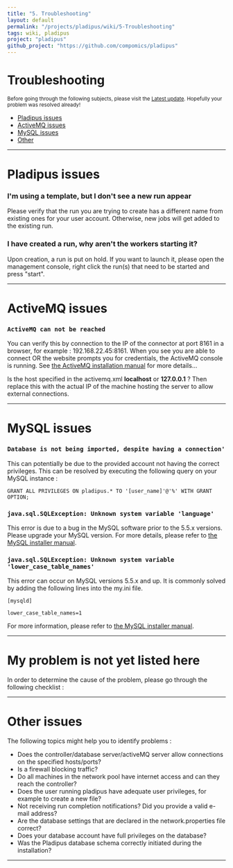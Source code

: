 ```yaml
---
title: "5. Troubleshooting"
layout: default
permalink: "/projects/pladipus/wiki/5-Troubleshooting"
tags: wiki, pladipus
project: "pladipus"
github_project: "https://github.com/compomics/pladipus"
---
```


# Troubleshooting

<sub>Before going through the following subjects, please visit the [Latest update](http://compomics.github.io/pladipus/wiki/6updates.html). Hopefully your problem was resolved already!

* [Pladipus issues](#pladipus-issues)
* [ActiveMQ issues](#activemq-issues)
* [MySQL issues](#mysql-issues)
* [Other](#other-issues)

----

# Pladipus issues

### I'm using a template, but I don't see a new run appear

Please verify that the run you are trying to create has a different name from existing ones for your user account. Otherwise, new jobs will get added to the existing run.

### I have created a run, why aren't the workers starting it?

Upon creation, a run is put on hold. If you want to launch it, please open the management console, right click the run(s) that need to be started and press "start".

----

# ActiveMQ issues

### `ActiveMQ can not be reached`

You can verify this by connection to the IP of the connector at port 8161 in a browser, for example : 192.168.22.45:8161. When you see you are able to connect OR the website prompts you for credentials, the ActiveMQ console is running. See [the ActiveMQ installation manual](http://compomics.github.io/pladipus/wiki/1installation.html#installing-activemq) for more details...

Is the host specified in the activemq.xml <b>localhost</b> or <b>127.0.0.1</b> ? Then replace this with the actual IP of the machine hosting the server to allow external connections.

----

# MySQL issues

### `Database is not being imported, despite having a connection' `

This can potentially be due to the provided account not having the correct privileges. This can be resolved by executing the following query on your MySQL instance : 

`GRANT ALL PRIVILEGES ON pladipus.* TO '[user_name]'@'%' WITH GRANT OPTION;`

### `java.sql.SQLException: Unknown system variable 'language' `

This error is due to a bug in the MySQL software prior to the 5.5.x versions. Please upgrade your MySQL version. For more details, please refer to [the MySQL installer manual](http://compomics.github.io/pladipus/wiki/1installation.html#installing-mysql).

### `java.sql.SQLException: Unknown system variable 'lower_case_table_names' `

This error can occur on MySQL versions 5.5.x and up. It is commonly solved by adding the following lines into the my.ini file. 

`[mysqld]`

`lower_case_table_names=1`

For more information, please refer to [the MySQL installer manual](http://compomics.github.io/pladipus/wiki/installingmysql.html).

----

# My problem is not yet listed here

In order to determine the cause of the problem, please go through the following checklist : 

----

# Other issues

The following topics might help you to identify problems :

* Does the controller/database server/activeMQ server allow connections on the specified hosts/ports?
* Is a firewall blocking traffic?
* Do all machines in the network pool have internet access and can they reach the controller?
* Does the user running pladipus have adequate user privileges, for example to create a new file?
* Not receiving run completion notifications? Did you provide a valid e-mail address?
* Are the database settings that are declared in the network.properties file correct?
* Does your database account have full privileges on the database?
* Was the Pladipus database schema correctly initiated during the installation?

----